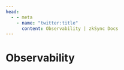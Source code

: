 ```yaml
---
head:
  - - meta
    - name: "twitter:title"
      content: Observability | zkSync Docs
---
```


# Observability
